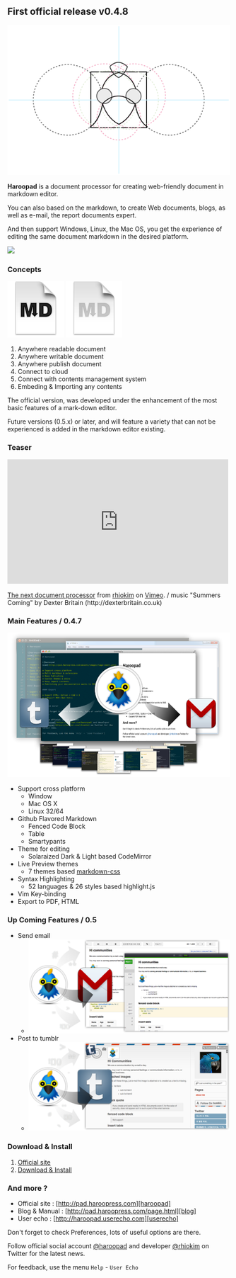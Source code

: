 ## First official release v0.4.8

![](images/1st-logo.png)

**Haroopad** is a document processor for creating web-friendly document in markdown editor.

You can also based on the markdown, to create Web documents, blogs, as well as e-mail, the report documents expert.

And then support Windows, Linux, the Mac OS, you get the experience of editing the same document markdown in the desired platform.

![](http://pad.haroopress.com/assets/images/logo.png)

### Concepts

![](images/MarkdownDocumentIcon_128x128x32.png '')
![](images/MarkdownDocumentIcon_Gray_128x128x32.png '')

1. Anywhere readable document
2. Anywhere writable document
3. Anywhere publish document
4. Connect to cloud
5. Connect with contents management system
6. Embeding & Importing any contents

The official version, was developed under the enhancement of the most basic features of a mark-down editor.

Future versions (0.5.x) or later, and will feature a variety that can not be experienced is added in the markdown editor existing.

### Teaser

<iframe src="http://player.vimeo.com/video/70385914?title=0&byline=0&portrait=0" width="500" height="281" frameborder="0" webkitAllowFullScreen mozallowfullscreen allowFullScreen></iframe> <p><a href="http://vimeo.com/70385914">The next document processor</a> from <a href="http://vimeo.com/rhio">rhiokim</a> on <a href="https://vimeo.com">Vimeo</a>. / music "Summers Coming" by Dexter Britain (http://dexterbritain.co.uk)</p>

### Main Features / 0.4.7

![](images/release-v0.4.8.png)

* Support cross platform
  - Window
  - Mac OS X
  - Linux 32/64
* Github Flavored Markdown
	- Fenced Code Block
	- Table
	- Smartypants
* Theme for editing
	- Solaraized Dark & Light based CodeMirror
* Live Preview themes
	- 7 themes based [markdown-css](https//github.com/rhiokim/markdown-css)
* Syntax Highlighting
	- 52 languages & 26 styles based highlight.js
* Vim Key-binding
* Export to PDF, HTML

### Up Coming Features / 0.5

* Send email
  - ![](images/sending-email.png)
* Post to tumblr
  - ![](images/post-to-tumblr.png)

### Download & Install

1. [Official site](http://pad.haroopress.com/user.html)
2. [Download & Install](http://pad.haroopress.com/user.html#download)

### And more ?

* Official site : [http://pad.haroopress.com][haroopad]
* Blog & Manual : [http://pad.haroopress.com/page.html][blog]
* User echo : [http://haroopad.userecho.com][userecho]

Don't forget to check Preferences, lots of useful options are there.

Follow official social account [@haroopad](https://twitter.com/haroopad) and developer [@rhiokim](https://twitter.com/rhiokim) on Twitter for the latest news.

For feedback, use the menu `Help` - `User Echo`

[haroopad]: http://pad.haroopress.com
[blog]: http://pad.haroopress.com/page.html
[userecho]: http://haroopad.userecho.com